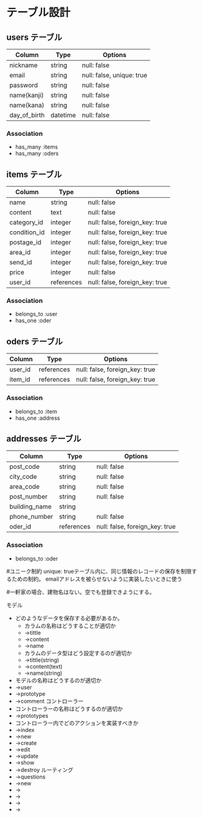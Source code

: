 # テーブル設計

## users テーブル

| Column             | Type     | Options                   |
| ------------------ | -------- | ------------------------- |
| nickname           | string   | null: false               |
| email              | string   | null: false, unique: true | 
| password           | string   | null: false               |
| name(kanji)        | string   | null: false               |
| name(kana)         | string   | null: false               |
| day_of_birth       | datetime | null: false               |

### Association

- has_many :items
- has_many :oders



## items テーブル

| Column       | Type       | Options                        |
| ------------ | ---------- | ------------------------------ |
| name         | string     | null: false                    |
| content      | text       | null: false                    |
| category_id  | integer    | null: false, foreign_key: true |
| condition_id | integer    | null: false, foreign_key: true |
| postage_id   | integer    | null: false, foreign_key: true |
| area_id      | integer    | null: false, foreign_key: true |
| send_id      | integer    | null: false, foreign_key: true |
| price        | integer    | null: false                    |
| user_id      | references | null: false, foreign_key: true |

### Association

- belongs_to :user
- has_one :oder





## oders テーブル

| Column          | Type       | Options                        |
| ---------       | ---------- | ------------------------------ |
| user_id         | references | null: false, foreign_key: true |
| item_id         | references | null: false, foreign_key: true |

### Association

- belongs_to :item
- has_one    :address


## addresses テーブル

| Column          | Type       | Options                        |
| ---------       | ---------- | ------------------------------ |
| post_code       | string     | null: false                    |
| city_code       | string     | null: false                    |
| area_code       | string     | null: false                    |
| post_number     | string     | null: false                    |
| building_name   | string     |                                | 
| phone_number    | string     | null: false                    |
| oder_id         | references | null: false, foreign_key: true |


### Association

- belongs_to :oder





#ユニーク制約  unique: trueテーブル内に、同じ情報のレコードの保存を制限するための制約。
              emailアドレスを被らせないように実装したいときに使う


#一軒家の場合、建物名はない。空でも登録できようにする。


モデル
* どのようなデータを保存する必要があるか。
    * カラムの名称はどうすることが適切か
    * →tittle
    * →content
    * →name
    * カラムのデータ型はどう設定するのが適切か
    * →tittle(string)
    * →content(text)
    * →name(string)
* モデルの名称はどうするのが適切か
* →user
* →prototype
* →comment
コントローラー
* コントローラーの名称はどうするのが適切か
* →prototypes
* コントローラー内でどのアクションを実装すべきか
* →index
* →new
* →create
* →edit
* →update
* →show
* →destroy
ルーティング
* →questions
* →new
* →
* →
* →
* →